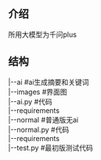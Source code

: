 ## 介绍
所用大模型为千问plus
## 结构
|--ai        #ai生成摘要和关键词  
   |--images #界面图  
   |--ai.py  #代码  
   |--requirements  
|--normal    #普通版无ai  
  |--normal.py #代码  
  |--requirements  
|--test.py #最初版测试代码  
